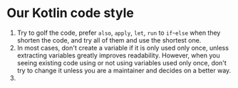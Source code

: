 # Our Kotlin code style

1. Try to golf the code, prefer `also`, `apply`, `let`, `run` to `if`-`else` when they shorten the code, and try all of them and use the shortest one.
1. In most cases, don't create a variable if it is only used only once, unless extracting variables greatly improves readability. However, when you seeing existing code using or not using variables used only once, don't try to change it unless you are a maintainer and decides on a better way.
2. 
